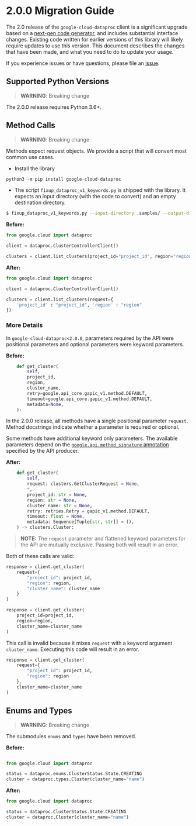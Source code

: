 # 2.0.0 Migration Guide

The 2.0 release of the `google-cloud-dataproc` client is a significant upgrade based on a [next-gen code generator](https://github.com/googleapis/gapic-generator-python), and includes substantial interface changes. Existing code written for earlier versions of this library will likely require updates to use this version. This document describes the changes that have been made, and what you need to do to update your usage.

If you experience issues or have questions, please file an [issue](https://github.com/googleapis/python-dataproc/issues).

## Supported Python Versions

> **WARNING**: Breaking change

The 2.0.0 release requires Python 3.6+.


## Method Calls

> **WARNING**: Breaking change

Methods expect request objects. We provide a script that will convert most common use cases.

* Install the library

```py
python3 -m pip install google-cloud-dataproc
```

* The script `fixup_dataproc_v1_keywords.py` is shipped with the library. It expects an input directory (with the code to convert) and an empty destination directory.

```sh
$ fixup_dataproc_v1_keywords.py --input-directory .samples/ --output-directory samples/
```

**Before:**
```py
from google.cloud import dataproc

client = dataproc.ClusterControllerClient()

clusters = client.list_clusters(project_id="project_id", region="region")
```


**After:**
```py
from google.cloud import dataproc

client = dataproc.ClusterControllerClient()

clusters = client.list_clusters(request={
    'project_id' : "project_id", 'region' : "region"
})
```

### More Details

In `google-cloud-dataproc<2.0.0`, parameters required by the API were positional parameters and optional parameters were keyword parameters.

**Before:**
```py
    def get_cluster(
        self,
        project_id,
        region,
        cluster_name,
        retry=google.api_core.gapic_v1.method.DEFAULT,
        timeout=google.api_core.gapic_v1.method.DEFAULT,
        metadata=None,
    ):
```

In the 2.0.0 release, all methods have a single positional parameter `request`. Method docstrings indicate whether a parameter is required or optional.

Some methods have additional keyword only parameters. The available parameters depend on the [`google.api.method_signature` annotation](https://github.com/googleapis/googleapis/blob/master/google/cloud/dataproc/v1/clusters.proto#L88) specified by the API producer.


**After:**
```py
    def get_cluster(
        self,
        request: clusters.GetClusterRequest = None,
        *,
        project_id: str = None,
        region: str = None,
        cluster_name: str = None,
        retry: retries.Retry = gapic_v1.method.DEFAULT,
        timeout: float = None,
        metadata: Sequence[Tuple[str, str]] = (),
    ) -> clusters.Cluster:
```

> **NOTE:** The `request` parameter and flattened keyword parameters for the API are mutually exclusive.
> Passing both will result in an error.


Both of these calls are valid:

```py
response = client.get_cluster(
    request={
        "project_id": project_id,
        "region": region,
        "cluster_name": cluster_name
    }
)
```

```py
response = client.get_cluster(
    project_id=project_id,
    region=region,
    cluster_name=cluster_name
)
```

This call is invalid because it mixes `request` with a keyword argument `cluster_name`. Executing this code
will result in an error.

```py
response = client.get_cluster(
    request={
        "project_id": project_id,
        "region": region
    },
    cluster_name=cluster_name
)
```



## Enums and Types


> **WARNING**: Breaking change

The submodules `enums` and `types` have been removed.

**Before:**
```py

from google.cloud import dataproc

status = dataproc.enums.ClusterStatus.State.CREATING
cluster = dataproc.types.Cluster(cluster_name="name")
```


**After:**
```py
from google.cloud import dataproc

status = dataproc.ClusterStatus.State.CREATING
cluster = dataproc.Cluster(cluster_name="name")
```
